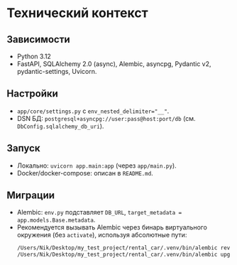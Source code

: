 # Технический контекст

## Зависимости
- Python 3.12
- FastAPI, SQLAlchemy 2.0 (async), Alembic, asyncpg, Pydantic v2, pydantic-settings, Uvicorn.

## Настройки
- `app/core/settings.py` с `env_nested_delimiter="__"`.
- DSN БД: `postgresql+asyncpg://user:pass@host:port/db` (см. `DbConfig.sqlalchemy_db_uri`).

## Запуск
- Локально: `uvicorn app.main:app` (через `app/main.py`).
- Docker/docker-compose: описан в `README.md`.

## Миграции
- Alembic: `env.py` подставляет `DB_URL`, `target_metadata = app.models.Base.metadata`.
 - Рекомендуется вызывать Alembic через бинарь виртуального окружения (без `activate`), используя абсолютные пути:
   ```bash
   /Users/Nik/Desktop/my_test_project/rental_car/.venv/bin/alembic revision --autogenerate -m "Описание изменений"
   /Users/Nik/Desktop/my_test_project/rental_car/.venv/bin/alembic upgrade head
   ```
